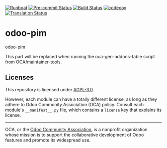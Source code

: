 
[![Runboat](https://img.shields.io/badge/runboat-Try%20me-875A7B.png)](https://runboat.odoo-community.org/builds?repo=OCA/odoo-pim&target_branch=18.0)
[![Pre-commit Status](https://github.com/OCA/odoo-pim/actions/workflows/pre-commit.yml/badge.svg?branch=18.0)](https://github.com/OCA/odoo-pim/actions/workflows/pre-commit.yml?query=branch%3A18.0)
[![Build Status](https://github.com/OCA/odoo-pim/actions/workflows/test.yml/badge.svg?branch=18.0)](https://github.com/OCA/odoo-pim/actions/workflows/test.yml?query=branch%3A18.0)
[![codecov](https://codecov.io/gh/OCA/odoo-pim/branch/18.0/graph/badge.svg)](https://codecov.io/gh/OCA/odoo-pim)
[![Translation Status](https://translation.odoo-community.org/widgets/odoo-pim-18-0/-/svg-badge.svg)](https://translation.odoo-community.org/engage/odoo-pim-18-0/?utm_source=widget)

<!-- /!\ do not modify above this line -->

# odoo-pim

odoo-pim

<!-- /!\ do not modify below this line -->

<!-- prettier-ignore-start -->

[//]: # (addons)

This part will be replaced when running the oca-gen-addons-table script from OCA/maintainer-tools.

[//]: # (end addons)

<!-- prettier-ignore-end -->

## Licenses

This repository is licensed under [AGPL-3.0](LICENSE).

However, each module can have a totally different license, as long as they adhere to Odoo Community Association (OCA)
policy. Consult each module's `__manifest__.py` file, which contains a `license` key
that explains its license.

----
OCA, or the [Odoo Community Association](http://odoo-community.org/), is a nonprofit
organization whose mission is to support the collaborative development of Odoo features
and promote its widespread use.
